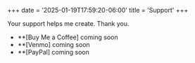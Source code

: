 +++
date = '2025-01-19T17:59:20-06:00'
title = 'Support'
+++

Your support helps me create. Thank you.

- **[Buy Me a Coffee] coming soon
- **[Venmo] coming soon
- **[PayPal] coming soon

